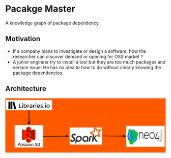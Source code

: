 # Pacakge Master
A knowledge graph of package dependency

## Motivation
- If a company plans to investigate or design a software, how the researcher can discover demand or opening for OSS market ?  
- A junior engineer try to install a tool but they are too much packages and version issue. He has no idea to how to do without clearly knowing the package dependencies.

## Architecture
![Alt text](https://github.com/mmyd/Insight-DE-Poject/blob/master/Screen%20Shot%202020-06-15%20at%201.54.15%20PM.png?raw=true "Optional Title")

